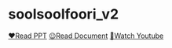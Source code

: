 # soolsoolfoori_v2

[❤Read PPT](https://drive.google.com/file/d/1nfsOkqStX3xn7dfgl-rS1-hECpOgMbAS/view?usp=drive_link, "PPT")
[😉Read Document](https://drive.google.com/file/d/1tOO48vJvFcqjvl9bMt0aQ0w-a9CBAkeh/view?usp=drive_link, "Document")
[👀Watch Youtube](https://youtu.be/qUaZqWfY1Zk, "YouTube")
